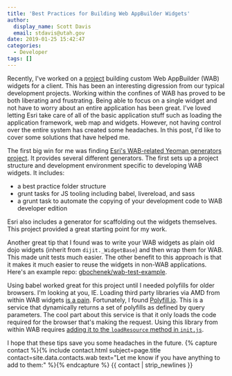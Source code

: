 ```yaml
---
title: 'Best Practices for Building Web AppBuilder Widgets'
author:
  display_name: Scott Davis
  email: stdavis@utah.gov
date: 2019-01-25 15:42:47
categories:
  - Developer
tags: []
---
```


Recently, I've worked on a [project](https://github.com/agrc/wfrc-wab-widgets/) building custom Web AppBuilder (WAB) widgets for a client. This has been an interesting digression from our typical development projects. Working within the confines of WAB has proved to be both liberating and frustrating. Being able to focus on a single widget and not have to worry about an entire application has been great. I've loved letting Esri take care of all of the basic application stuff such as loading the application framework, web map and widgets. However, not having control over the entire system has created some headaches. In this post, I'd like to cover some solutions that have helped me.

The first big win for me was finding [Esri's WAB-related Yeoman generators project](https://github.com/Esri/generator-esri-appbuilder-js). It provides several different generators. The first sets up a project structure and development environment specific to developing WAB widgets. It includes:
* a best practice folder structure
* grunt tasks for JS tooling including babel, livereload, and sass
* a grunt task to automate the copying of your development code to WAB developer edition

Esri also includes a generator for scaffolding out the widgets themselves. This project provided a great starting point for my work.

Another great tip that I found was to write your WAB widgets as plain old dojo widgets (inherit from `dijit._WidgetBase`) and then wrap them for WAB. This made unit tests much easier. The other benefit to this approach is that it makes it much easier to reuse the widgets in non-WAB applications. Here's an example repo: [gbochenek/wab-test-example](https://github.com/gbochenek/wab-test-example).

Using babel worked great for this project until I needed polyfills for older browsers. I'm looking at you, IE. Loading third party libraries via AMD from within WAB widgets [is a pain](https://developers.arcgis.com/web-appbuilder/sample-code/add-a-third-party-library.htm). Fortunately, I found [Polyfill.io](https://polyfill.io/v3/). This is a service that dynamically returns a set of polyfills as defined by query parameters. The cool part about this service is that it only loads the code required for the browser that's making the request. Using this library from within WAB requires [adding it to the `loadResource` method in `init.js`](https://github.com/agrc/wfrc-wab-widgets#add-a-polyfill-for-older-browsers).

I hope that these tips save you some headaches in the future. {% capture contact %}{% include contact.html
  subject=page.title
  contact=site.data.contacts.wab
  text="Let me know if you have anything to add to them:"
%}{% endcapture %} {{ contact | strip_newlines }}
